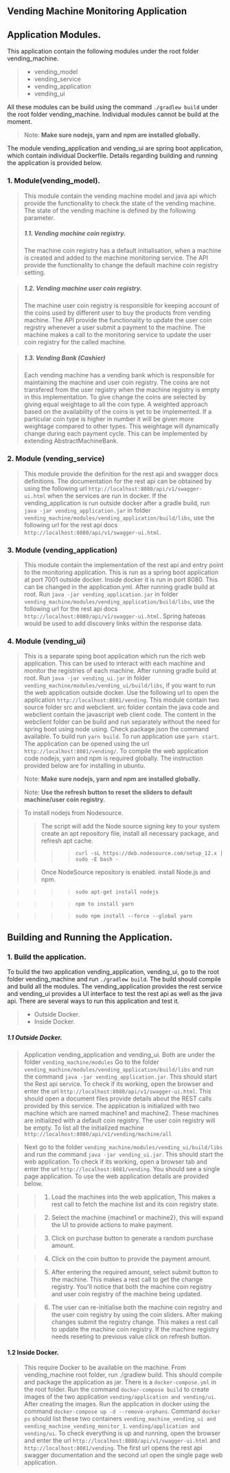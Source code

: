 ## Vending Machine Monitoring Application
## Application Modules.
This application contain the following modules under the root folder vending_machine.
>	- vending_model
>	- vending_service
>	- vending_application
>	- vending_ui

All these modules can be build using the command `./gradlew build` under the root folder vending_machine. Individual modules cannot be build at the moment.

> Note: **Make sure nodejs, yarn and npm are installed globally.**

The module vending_application and vending_ui are spring boot application, which contain individual Dockerfile. Details regarding building and running the application is provided below.

### 1. Module(vending_model).
>This module contain the vending machine model and java api which provide the functionality to check the state of the vending machine. The state of the vending machine is defined by the following parameter.
> ##### 1.1. Vending machine coin registry.
> The machine coin registry has a default initialisation, when a machine is created and added to the machine monitoring service. The API provide the functionality to change the default machine coin registry setting.

> ##### 1.2. Vending machine user coin registry.
> The machine user coin registry is responsible for keeping account of the coins used by different user to buy the products from vending machine. The API provide the functionality to update the user coin registry whenever a user submit a payment to the machine. The machine makes a call to the monitoring service to update the user coin registry for the called machine.

> ##### 1.3. Vending Bank (Cashier)
> Each vending machine has a vending bank which is responsible for maintaining the machine and user coin registry. The coins are not transfered from the user registry when the machine registry is empty in this implementation. To give change the coins are selected by giving equal weightage to all the coin type. A weighted approach based on the availability of the coins is yet to be implemented. If a particular coin type is higher in number it will be given more weightage compared to other types. This weightage will dynamically change during each payment cycle. This can be implemented by extending AbstractMachineBank.
 
### 2. Module (vending_service)
> This module provide the definition for the rest api and swagger docs definitions. The documentation for the rest api can be obtained by using the following url `http://localhost:8080/api/v1/swagger-ui.html` when the services are run in docker. If the vending_application is run outside docker after a gradle build, run `java -jar vending_application.jar` in folder `vending_machine/modules/vending_application/build/libs`, use the following url for the rest api docs `http://localhost:8080/api/v1/swagger-ui.html`.
 
### 3. Module (vending_application)
> This module contain the implementation of the rest api and entry point to the monitoring application. This is run as a spring boot application at port 7001 outside docker. Inside docker it is run in port 8080. This can be changed in the application.yml. After running gradle build at root. Run `java -jar vending_application.jar` in folder `vending_machine/modules/vending_application/build/libs`, use the following url for the rest api docs `http://localhost:8080/api/v1/swagger-ui.html`.
Spring hateoas would be used to add discovery links within the response data.
 
### 4. Module (vending_ui)
> This is a separate sping boot application which run the rich web application. This can be used to interact with each machine and monitor the registries of each machine. After running gradle build at root. Run `java -jar vending_ui.jar` in folder `vending_machine/modules/vending_ui/build/libs`, if you want to run the web application outside docker. Use the following url to open the application `http://localhost:8081/vending`. This module contain two source folder src and webclient. src folder contain the java code and webclient contain the javascript web client code. The content in the webclient folder can be build and run separately without the need for spring boot using node using. Check package.json the command available. To build run `yarn build`. To run application use `yarn start`. The application can be opened using the  url `http://localhost:8081/vending/`. To compile the web application code nodejs, yarn and npm is required globally. The instruction provided below are for installing in ubuntu.

> Note: **Make sure nodejs, yarn and npm are installed globally.**

> Note: **Use the refresh button to reset the sliders to default machine/user coin registry.**

> To install nodejs from Nodesource. 
>> The script will add the Node source signing key to your system create an apt repository file, install all necessary package, and refresh apt cache.
>>>> `curl -sL https://deb.nodesource.com/setup_12.x | sudo -E bash -`

>> Once NodeSource repository is enabled. install Node.js and npm.

>>>> `sudo apt-get install nodejs`

>>>> `npm to install yarn`

>>>> `sudo npm install --force --global yarn`

## Building and Running the Application.
### 1. Build the application.
To build the two application vending_application, vending_ui, go to the root folder vending_machine and run `./gradlew build`. The build should compile and build all the modules. The vending_application provides the rest service and vending_ui provides a UI interface to test the rest api as well as the java api.
There are several ways to run this application and test it.
> - Outside Docker.
> - Inside Docker.

##### 1.1 Outside Docker.
> Application vending_application and vending_ui. Both are under the folder `vending_machine/modules`
> Go to the folder `vending_machine/modules/vending_application/build/libs` and run the command `java -jar vending_application.jar`. This should start the Rest api service. To check if its working, open the browser and enter the url `http://localhost:8080/api/v1/swagger-ui.html`. This should open a document files provide details about the REST calls provided by this service. The application is initialized with two machine which are named machine1 and machine2. These machines are initialized with a default coin registry. The user coin registry will be empty. To list all the initialized machine `http://localhost:8080/api/v1/vending/machine/all`

> Next go to the folder `vending_machine/modules/vending_ui/build/libs` and run the command `java -jar vending_ui.jar`. This should start the web application. To check if its working, open a browser tab and enter the url `http://localhost:8081/vending`. You should see a single page application. To use the web application details are provided below.

>> 1) Load the machines into the web application, This makes a rest call to fetch the machine list and its coin registry state.

>> 2) Select the machine {machine1 or machine2}, this will expand the UI to provide actions to make payment.

>> 3) Click on purchase button to generate a random purchase amount.

>> 4) Click on the coin button to provide the payment amount.

>> 5) After entering the required amount, select submit button to the machine. This makes a rest call to get the change registry.
	You'll notice that both the machine coin registry and user coin registry of the machine being updated.
	
>> 6) The user can re-initialise both the machine coin registry and the user coin registry by using the coin sliders. After making changes submit 	the registry change. This makes a rest call to update the machine coin registry. If the machine registry needs reseting to previous value click 	on refresh button.

#### 1.2 Inside Docker.
> This require Docker to be available on the machine. From vending_machine root folder, run ./gradlew build. This should compile and package the application as jar. There is a `docker-compose.yml` in the root folder. Run the command `docker-compose build` to create images of the two application `vending/application and vending/ui`. After creating the images. Run the application in docker using the command `docker-compose up -d --remove-orphans`. Command `docker ps` should list these two containers `vending_machine_vending_ui and vending_machine_vending_monitor_1`. `vending/application and vending/ui`. To check everything is up and running, open the browser and enter the url `http://localhost:8080/api/v1/swagger-ui.html` and `http://localhost:8081/vending`. The first url opens the rest api swagger documentation and the second url open the single page web application.




